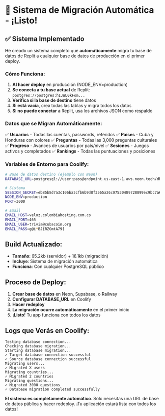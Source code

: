 # 🚀 Sistema de Migración Automática - ¡Listo!

## ✅ Sistema Implementado

He creado un sistema completo que **automáticamente** migra tu base de datos de Replit a cualquier base de datos de producción en el primer deploy.

### Cómo Funciona:

1. **Al hacer deploy** en producción (NODE_ENV=production)
2. **Se conecta a tu base actual** de Replit: `postgres://postgres:hIJWL0kFom...`
3. **Verifica si la base de destino** tiene datos
4. **Si está vacía**, crea todas las tablas y migra todos los datos
5. **Si no puede conectar** a Replit, usa los archivos JSON como respaldo

### Datos que se Migran Automáticamente:

✅ **Usuarios** - Todas las cuentas, passwords, referidos
✅ **Países** - Cuba y Honduras con colores
✅ **Preguntas** - Todas las 3,000 preguntas culturales  
✅ **Progreso** - Avances de usuarios por país/nivel
✅ **Sesiones** - Juegos activos y completados
✅ **Rankings** - Todas las puntuaciones y posiciones

### Variables de Entorno para Coolify:

```bash
# Base de datos destino (ejemplo con Neon)
DATABASE_URL=postgresql://user:pass@endpoint.us-east-1.aws.neon.tech/db?sslmode=require

# Sistema
SESSION_SECRET=eb85b8d7a3c106ba3cfb6b9d8f3565a26c07530489728899ec9bc7a6bc855624a54d8690a2b97c145a4991cfc0224965fe2a56c3224f5702c1880ed181dd19ef
NODE_ENV=production
PORT=3000

# Email
EMAIL_HOST=veloz.colombiahosting.com.co
EMAIL_PORT=465
EMAIL_USER=trivia@cubacoin.org
EMAIL_PASS=g@i*BJ{RZGmtA79]
```

## Build Actualizado:

- **Tamaño**: 65.2kb (servidor) + 16.1kb (migración)
- **Incluye**: Sistema de migración automática
- **Funciona**: Con cualquier PostgreSQL público

## Proceso de Deploy:

1. **Crear base de datos** en Neon, Supabase, o Railway
2. **Configurar DATABASE_URL** en Coolify
3. **Hacer redeploy**
4. **La migración ocurre automáticamente** en el primer inicio
5. **¡Listo!** Tu app funciona con todos los datos

## Logs que Verás en Coolify:

```
Testing database connection...
Checking database migration...
Starting database migration...
✓ Target database connection successful
✓ Source database connection successful
Migrating users...
✓ Migrated X users
Migrating countries...
✓ Migrated 2 countries
Migrating questions...
✓ Migrated 3000 questions
✓ Database migration completed successfully
```

**El sistema es completamente automático**. Solo necesitas una URL de base de datos pública y hacer redeploy. ¡Tu aplicación estará lista con todos los datos!